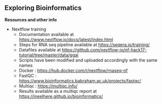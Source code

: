 ## Exploring Bioinformatics
**Resources and other info**
* Nextflow training
   - Documentation available at https://www.nextflow.io/docs/latest/index.html
   - Steps for RNA seq pipeline available at https://seqera.io/training/
   - Datafiles available at https://github.com/nextflow-io/nf-hack17-tutorial/tree/master/data/ggal
   - Scripts have been modified and uploaded accordingly with the same names
   - Docker : https://hub.docker.com/r/nextflow/rnaseq-nf
   - FastQC : https://www.bioinformatics.babraham.ac.uk/projects/fastqc/
   - Multiqc : https://multiqc.info/
   - Results available as a multiqc report at https://ineelhere.github.io/bioinformatics/

